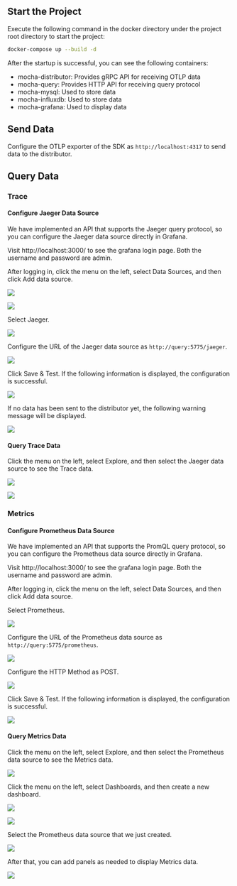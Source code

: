 ## Start the Project

Execute the following command in the docker directory under the project root directory to start the project:

```bash
docker-compose up --build -d
```

After the startup is successful, you can see the following containers:

+ mocha-distributor: Provides gRPC API for receiving OTLP data
+ mocha-query: Provides HTTP API for receiving query protocol
+ mocha-mysql: Used to store data
+ mocha-influxdb: Used to store data
+ mocha-grafana: Used to display data

## Send Data

Configure the OTLP exporter of the SDK as `http://localhost:4317` to send data to the distributor.

## Query Data

### Trace

#### Configure Jaeger Data Source

We have implemented an API that supports the Jaeger query protocol, so you can configure the Jaeger data source directly in Grafana.

Visit http://localhost:3000/ to see the grafana login page. Both the username and password are admin.

After logging in, click the menu on the left, select Data Sources, and then click Add data source.

![](./assets/add-jaeger-data-source.png)

![](./assets/add-jaeger-data-source-2.png)

Select Jaeger.

![](./assets/add-jaeger-data-source-3.png)

Configure the URL of the Jaeger data source as `http://query:5775/jaeger`.

![](./assets/add-jaeger-data-source-4.png)

Click Save & Test. If the following information is displayed, the configuration is successful.

![](./assets/add-jaeger-data-source-5.png)

If no data has been sent to the distributor yet, the following warning message will be displayed.

![](./assets/add-jaeger-data-source-warning.png)

#### Query Trace Data

Click the menu on the left, select Explore, and then select the Jaeger data source to see the Trace data.

![](./assets/query-trace.png)

![](./assets/query-trace-2.png)

### Metrics

#### Configure Prometheus Data Source

We have implemented an API that supports the PromQL query protocol, so you can configure the Prometheus data source directly in Grafana.

Visit http://localhost:3000/ to see the grafana login page. Both the username and password are admin.

After logging in, click the menu on the left, select Data Sources, and then click Add data source.

Select Prometheus.

![](./assets/add-prometheus-data-source.png)

Configure the URL of the Prometheus data source as `http://query:5775/prometheus`.

![](./assets/add-prometheus-data-source-2.png)

Configure the HTTP Method as POST.

![](./assets/add-prometheus-data-source-3.png)

Click Save & Test. If the following information is displayed, the configuration is successful.

![](./assets/add-prometheus-data-source-4.png)

#### Query Metrics Data

Click the menu on the left, select Explore, and then select the Prometheus data source to see the Metrics data.

![](./assets/query-metrics.png)

Click the menu on the left, select Dashboards, and then create a new dashboard.

![](./assets/create-metrics-dashboard.png)

![](./assets/create-metrics-dashboard-2.png)

Select the Prometheus data source that we just created.

![](./assets/create-metrics-dashboard-3.png)

After that, you can add panels as needed to display Metrics data.

![](./assets/create-metrics-dashboard-4.png)


